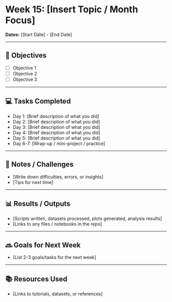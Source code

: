 # Week 15: [Insert Topic / Month Focus]

**Dates:** [Start Date] - [End Date]

---

## 🎯 Objectives
- [ ] Objective 1
- [ ] Objective 2
- [ ] Objective 3

---

## 💻 Tasks Completed
- Day 1: [Brief description of what you did]
- Day 2: [Brief description of what you did]
- Day 3: [Brief description of what you did]
- Day 4: [Brief description of what you did]
- Day 5: [Brief description of what you did]
- Day 6-7: [Wrap-up / mini-project / practice]

---

## 📝 Notes / Challenges
- [Write down difficulties, errors, or insights]
- [Tips for next time]

---

## 📊 Results / Outputs
- [Scripts written, datasets processed, plots generated, analysis results]
- [Links to any files / notebooks in the repo]

---

## 🔜 Goals for Next Week
- [List 2-3 goals/tasks for the next week]

---

## 📚 Resources Used
- [Links to tutorials, datasets, or references]

